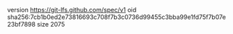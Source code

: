 version https://git-lfs.github.com/spec/v1
oid sha256:7cb1b0ed2e73816693c708f7b3c0736d99455c3bba99e1fd75f7b07e23bf7898
size 2075

